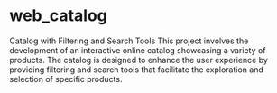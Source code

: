 # web_catalog
Catalog with Filtering and Search Tools  This project involves the development of an interactive online catalog showcasing a variety of products. The catalog is designed to enhance the user experience by providing filtering and search tools that facilitate the exploration and selection of specific products.  
